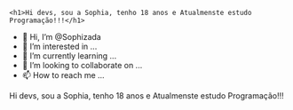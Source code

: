     <h1>Hi devs, sou a Sophia, tenho 18 anos e Atualmenste estudo Programação!!!</h1>





- 👋 Hi, I’m @Sophizada
- 👀 I’m interested in ...
- 🌱 I’m currently learning ...
- 💞️ I’m looking to collaborate on ...
- 📫 How to reach me ...

Hi devs, sou a Sophia, tenho 18 anos e Atualmenste estudo Programação!!!
